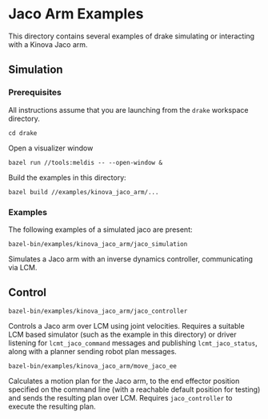 # Jaco Arm Examples

This directory contains several examples of drake simulating or
interacting with a Kinova Jaco arm.

## Simulation

### Prerequisites

All instructions assume that you are launching from the `drake`
workspace directory.
```
cd drake
```

Open a visualizer window
```
bazel run //tools:meldis -- --open-window &
```

Build the examples in this directory:
```
bazel build //examples/kinova_jaco_arm/...
```

### Examples

The following examples of a simulated jaco are present:

```
bazel-bin/examples/kinova_jaco_arm/jaco_simulation
```

Simulates a Jaco arm with an inverse dynamics controller,
communicating via LCM.


## Control

```
bazel-bin/examples/kinova_jaco_arm/jaco_controller
```

Controls a Jaco arm over LCM using joint velocities.  Requires a
suitable LCM based simulator (such as the example in this directory)
or driver listening for ```lcmt_jaco_command``` messages and
publishing ```lcmt_jaco_status```, along with a planner sending robot
plan messages.

```
bazel-bin/examples/kinova_jaco_arm/move_jaco_ee
```

Calculates a motion plan for the Jaco arm, to the end effector
position specified on the command line (with a reachable default
position for testing) and sends the resulting plan over LCM.  Requires
`jaco_controller` to execute the resulting plan.
